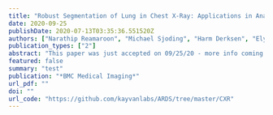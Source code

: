 ```yaml
---
title: "Robust Segmentation of Lung in Chest X-Ray: Applications in Analysis of Acute Respiratory Distress Syndrome"
date: 2020-09-25
publishDate: 2020-07-13T03:35:36.551520Z
authors: ["Narathip Reamaroon", "Michael Sjoding", "Harm Derksen", "Elyas Sabeti", "Jonathan Gryak", "Ryan Barbaro", "Brian Athey", "Kayvan Najarian"]
publication_types: ["2"]
abstract: "This paper was just accepted on 09/25/20 - more info coming soon!."
featured: false
summary: "test"
publication: "*BMC Medical Imaging*"
url_pdf: ""
doi: ""
url_code: "https://github.com/kayvanlabs/ARDS/tree/master/CXR"
---
```


